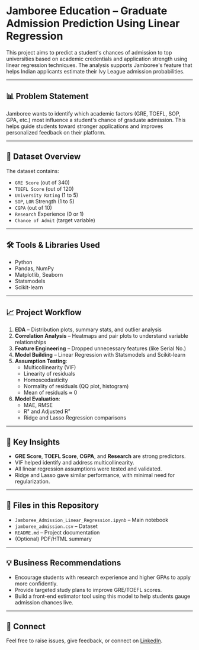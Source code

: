 # Jamboree Education – Graduate Admission Prediction Using Linear Regression

This project aims to predict a student's chances of admission to top universities based on academic credentials and application strength using linear regression techniques. The analysis supports Jamboree's feature that helps Indian applicants estimate their Ivy League admission probabilities.

---

## 📊 Problem Statement

Jamboree wants to identify which academic factors (GRE, TOEFL, SOP, GPA, etc.) most influence a student's chance of graduate admission. This helps guide students toward stronger applications and improves personalized feedback on their platform.

---

## 📁 Dataset Overview

The dataset contains:
- `GRE Score` (out of 340)
- `TOEFL Score` (out of 120)
- `University Rating` (1 to 5)
- `SOP`, `LOR` Strength (1 to 5)
- `CGPA` (out of 10)
- `Research` Experience (0 or 1)
- `Chance of Admit` (target variable)

---

## 🛠️ Tools & Libraries Used

- Python
- Pandas, NumPy
- Matplotlib, Seaborn
- Statsmodels
- Scikit-learn

---

## 📈 Project Workflow

1. **EDA** – Distribution plots, summary stats, and outlier analysis
2. **Correlation Analysis** – Heatmaps and pair plots to understand variable relationships
3. **Feature Engineering** – Dropped unnecessary features (like Serial No.)
4. **Model Building** – Linear Regression with Statsmodels and Scikit-learn
5. **Assumption Testing**:
   - Multicollinearity (VIF)
   - Linearity of residuals
   - Homoscedasticity
   - Normality of residuals (QQ plot, histogram)
   - Mean of residuals ≈ 0
6. **Model Evaluation**:
   - MAE, RMSE
   - R² and Adjusted R²
   - Ridge and Lasso Regression comparisons

---

## 📌 Key Insights

- **GRE Score**, **TOEFL Score**, **CGPA**, and **Research** are strong predictors.
- VIF helped identify and address multicollinearity.
- All linear regression assumptions were tested and validated.
- Ridge and Lasso gave similar performance, with minimal need for regularization.

---

## 📂 Files in this Repository

- `Jamboree_Admission_Linear_Regression.ipynb` – Main notebook
- `jamboree_admission.csv` – Dataset
- `README.md` – Project documentation
- (Optional) PDF/HTML summary

---

## 💡 Business Recommendations

- Encourage students with research experience and higher GPAs to apply more confidently.
- Provide targeted study plans to improve GRE/TOEFL scores.
- Build a front-end estimator tool using this model to help students gauge admission chances live.

---

## 🤝 Connect

Feel free to raise issues, give feedback, or connect on [LinkedIn](https://www.linkedin.com/in/varshil-gandhi-08470b200/).

